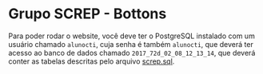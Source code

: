 # Grupo SCREP - Bottons

Para poder rodar o website, você deve ter o PostgreSQL instalado com um usuário chamado `alunocti`, cuja senha é também `alunocti`, que deverá ter acesso ao banco de dados chamado `2017_72d_02_08_12_13_14`, que deverá conter as tabelas descritas pelo arquivo [screp.sql](screp.sql).
